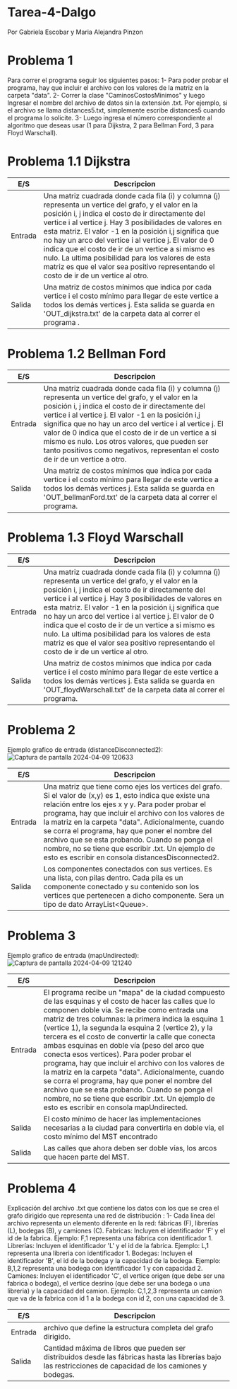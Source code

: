 # Tarea-4-Dalgo
Por Gabriela Escobar y Maria Alejandra Pinzon

# Problema 1

Para correr el programa seguir los siguientes pasos:
1- Para poder probar el programa, hay que incluir el archivo con los valores de la matriz en la carpeta "data". 
2- Correr la clase "CaminosCostosMinimos" y luego Ingresar el nombre del archivo de datos sin la extensión .txt. Por ejemplo, si el archivo se llama distances5.txt, simplemente escribe distances5 cuando el programa lo solicite.
3- Luego ingresa el número correspondiente al algoritmo que deseas usar (1 para Dijkstra, 2 para Bellman Ford, 3 para Floyd Warschall).

# Problema 1.1 Dijkstra
|E/S|Descripcion|
|-------|--------|
|Entrada| Una matriz cuadrada donde cada fila (i) y columna (j) representa un vertice del grafo, y el valor en la posición i, j indica el costo de ir directamente del vertice i al vertice j. Hay 3 posibilidades de valores en esta matriz. El valor -1 en la posición i,j significa que no hay un arco del vertice i al vertice j.  El valor de 0  indica que el costo de ir de un vertice a si mismo es nulo. La ultima posibilidad para los valores de esta matriz es que el valor sea positivo representando el costo de ir de un vertice al otro.|
|Salida|  Una matriz de costos mínimos que indica por cada vertice i el costo mínimo para llegar de este vertice a todos los demás vertices j. Esta salida se guarda en 'OUT_dijkstra.txt' de la carpeta data al correr el programa .|

# Problema 1.2 Bellman Ford
|E/S|Descripcion|
|-------|--------|
|Entrada| Una matriz cuadrada donde cada fila (i) y columna (j) representa un vertice del grafo, y el valor en la posición i, j indica el costo de ir directamente del vertice i al vertice j. El valor -1 en la posición i,j significa que no hay un arco del vertice i al vertice j.  El valor de 0  indica que el costo de ir de un vertice a si mismo es nulo. Los otros valores, que pueden ser tanto positivos como negativos, representan el costo de ir de un vertice a otro.|
|Salida|  Una matriz de costos mínimos que indica por cada vertice i el costo mínimo para llegar de este vertice a todos los demás vertices j. Esta salida se guarda en 'OUT_bellmanFord.txt' de la carpeta data al correr el programa.|

# Problema 1.3 Floyd Warschall
|E/S|Descripcion|
|-------|--------|
|Entrada| Una matriz cuadrada donde cada fila (i) y columna (j) representa un vertice del grafo, y el valor en la posición i, j indica el costo de ir directamente del vertice i al vertice j. Hay 3 posibilidades de valores en esta matriz. El valor -1 en la posición i,j significa que no hay un arco del vertice i al vertice j.  El valor de 0  indica que el costo de ir de un vertice a si mismo es nulo. La ultima posibilidad para los valores de esta matriz es que el valor sea positivo representando el costo de ir de un vertice al otro.|
|Salida|  Una matriz de costos mínimos que indica por cada vertice i el costo mínimo para llegar de este vertice a todos los demás vertices j. Esta salida se guarda en 'OUT_floydWarschall.txt' de la carpeta data al correr el programa.|

# Problema 2
Ejemplo grafico de entrada (distanceDisconnected2):
![Captura de pantalla 2024-04-09 120633](https://github.com/Gabriela-Maria/Tarea-4-Dalgo/assets/123558557/6d018ea9-b6b6-483a-9b0f-2447dc060a3e)

|E/S|Descripcion|
|-------|--------|
|Entrada| Una matriz que tiene como ejes los vertices del grafo. Si el valor de (x,y) es 1, esto indica que existe una relación entre los ejes x y y. Para poder probar el programa, hay que incluir el archivo con los valores de la matriz en la carpeta "data". Adicionalmente, cuando se corra el programa, hay que poner el nombre del archivo que se esta probando. Cuando se ponga el nombre, no se tiene que escribir .txt. Un ejemplo de esto es escribir en consola distancesDisconnected2.|
|Salida| Los componentes conectados con sus vertices. Es una lista, con pilas dentro. Cada pila es un componente conectado y su contenido son los vertices que pertenecen a dicho componente. Sera un tipo de dato ArrayList<Queue<Integer>>. |

# Problema 3
Ejemplo grafico de entrada (mapUndirected):
![Captura de pantalla 2024-04-09 121240](https://github.com/Gabriela-Maria/Tarea-4-Dalgo/assets/123558557/714af488-60b3-462f-accb-0377e034078d)

|E/S|Descripcion|
|-------|--------|
|Entrada| El programa recibe un "mapa" de la ciudad compuesto de las esquinas y el costo de hacer las calles que lo componen doble vía. Se recibe como entrada una matriz de tres columnas: la primera indica la esquina 1 (vertice 1), la segunda la esquina 2 (vertice 2), y la tercera es el costo de convertir la calle que conecta ambas esquinas  en doble vía (peso del arco que conecta esos vertices). Para poder probar el programa, hay que incluir el archivo con los valores de la matriz en la carpeta "data". Adicionalmente, cuando se corra el programa, hay que poner el nombre del archivo que se esta probando. Cuando se ponga el nombre, no se tiene que escribir .txt. Un ejemplo de esto es escribir en consola mapUndirected.|
|Salida| El costo mínimo de hacer las implementaciones necesarias a la ciudad para convertirla en doble vía, el costo mínimo del MST encontrado|
|Salida| Las calles que ahora deben ser doble vías, los arcos que hacen parte del MST.|

# Problema 4

Explicación del archivo .txt que contiene los datos con los que se crea el grafo dirigido que representa una red de distribución : 
1- Cada línea del archivo representa un elemento diferente en la red: fábricas (F), librerías (L), bodegas (B), y camiones (C).
Fabricas: Incluyen el identificador 'F' y el id de la fabrica. Ejemplo: F,1 representa una fábrica con identificador 1.
Librerías: Incluyen el identificador 'L' y el id de la fabrica. Ejemplo: L,1 representa una libreria con identificador 1.
Bodegas: Incluyen el identificador 'B', el id de la bodega y la capacidad de la bodega. Ejemplo: B,1,2 representa una bodega con identificador 1 y con capacidad 2.
Camiones: Incluyen el identificador 'C', el vertice origen (que debe ser una fabrica o bodega), el vertice desrino (que debe ser una bodega o una libreria) y la capacidad del camion. Ejemplo: C,1,2,3 representa un camion que va de la fabrica con id 1 a la bodega con id 2, con una capacidad de 3.


|E/S|Descripcion|
|-------|--------|
|Entrada| archivo que define la estructura completa del grafo dirigido. |
|Salida| Cantidad máxima de libros que pueden ser distribuidos desde las fábricas hasta las librerías bajo las restricciones de capacidad de los camiones y bodegas. |
